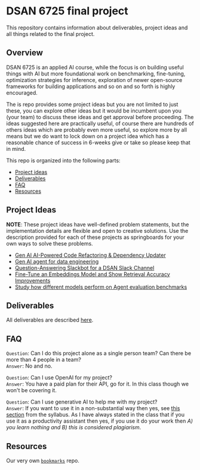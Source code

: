 # DSAN 6725 final project

This repository contains information about deliverables, project ideas and all things related to the final project.


## Overview

DSAN 6725 is an applied AI course, while the focus is on building useful things with AI but more foundational work on benchmarking, fine-tuning, optimization strategies for inference, exploration of newer open-source frameworks for building applications and so on and so forth is highly encouraged.

The is repo provides some project ideas but you are not limited to just these, you can explore other ideas but it would be incumbent upon you (your team) to discuss these ideas and get approval before proceeding. The ideas suggested here are practically useful, of course there are hundreds of others ideas which are probably even more useful, so explore more by all means but we do want to lock down on a project idea which has a reasonable chance of success in 6-weeks give or take so please keep that in mind.

This repo is organized into the following parts:

- [Project ideas](#project-ideas)
- [Deliverables](#deliverables)
- [FAQ](#faq)
- [Resources](#resources)

## Project Ideas

**NOTE**: These project ideas have well-defined problem statements, but the implementation details are flexible and open to creative solutions. Use the description provided for each of these projects as springboards for your own ways to solve these problems.

- [Gen AI AI-Powered Code Refactoring & Dependency Updater](./AI_code_refactoring.md)
- [Gen AI agent for data engineering](./Data_engineering_agent.md)
- [Question-Answering Slackbot for a DSAN Slack Channel](./QA_slackbot.md)
- [Fine-Tune an Embeddings Model and Show Retrieval Accuracy Improvements](./Embedding_Model_FineTuning.md)
- [Study how different models perform on Agent evaluation benchmarks](./benchmarks.md)

## Deliverables

All deliverables are described [here](./deliverables.md).

## FAQ

`Question`: Can I do this project alone as a single person team? Can there be more than 4 people in a team?<br>
`Answer`: No and no.

`Question`: Can I use OpenAI for my project?<br>
`Answer`: You have a paid plan for their API, go for it. In this class though we won't be covering it.

`Question`: Can I use generative AI to help me with my project?<br>
`Answer`: If you want to use it in a non-substantial way then yes, see [this section](https://gu-dsan.github.io/6725-spring-2025/syllabus.html#use-of-generative-ai-tools) from the syllabus. As I have always stated in the class that if you use it as a productivity assistant then yes, if you use it do your work then _A) you learn nothing and B) this is considered plagiarism_.

## Resources

Our very own [`bookmarks`](https://github.com/gu-dsan6725/bookmarks/tree/main) repo.